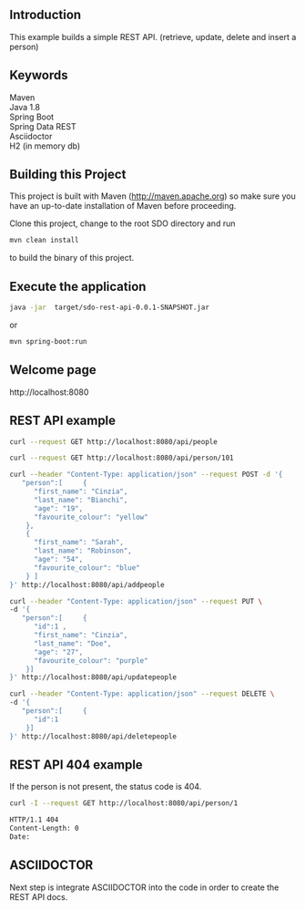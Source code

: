## Introduction
This example builds a simple REST API. (retrieve, update, delete and insert a person)

##  Keywords
Maven <br>
Java 1.8 <br>
Spring Boot <br>
Spring Data REST<br>
Asciidoctor <br>
H2 (in memory db)<br>

## Building this Project

This project is built with Maven (http://maven.apache.org) so make sure you have an up-to-date installation of Maven
before proceeding.

Clone this project, change to the root SDO directory and run

```bash
mvn clean install
```

to build the binary of this project.


## Execute the application
```bash
java -jar  target/sdo-rest-api-0.0.1-SNAPSHOT.jar
```
or
```bash
mvn spring-boot:run
```

## Welcome page
http://localhost:8080

## REST API example
```bash
curl --request GET http://localhost:8080/api/people
```

```bash
curl --request GET http://localhost:8080/api/person/101
```

```bash
curl --header "Content-Type: application/json" --request POST -d '{  
   "person":[     {
      "first_name": "Cinzia",
      "last_name": "Bianchi",
      "age": "19",
      "favourite_colour": "yellow"
    },
    {
      "first_name": "Sarah",
      "last_name": "Robinson",
      "age": "54",
      "favourite_colour": "blue"
    } ]
}' http://localhost:8080/api/addpeople
```

```bash
curl --header "Content-Type: application/json" --request PUT \
-d '{  
   "person":[     {
      "id":1 ,
      "first_name": "Cinzia",
      "last_name": "Doe",
      "age": "27",
      "favourite_colour": "purple"
    }]
}' http://localhost:8080/api/updatepeople
```

```bash
curl --header "Content-Type: application/json" --request DELETE \
-d '{  
   "person":[     {
      "id":1 
    }]
}' http://localhost:8080/api/deletepeople
```

## REST API 404 example
If the person is not present, the status code is 404.

```bash
curl -I --request GET http://localhost:8080/api/person/1

HTTP/1.1 404
Content-Length: 0
Date: 
```

## ASCIIDOCTOR
Next step is integrate ASCIIDOCTOR into the code in order to create the REST API docs.